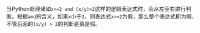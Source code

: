 当Python处理诸如`x>=2 and (x/y)>2`这样的逻辑表达式时，会从左至右进行判断。根据`and`的含义，如果`x`小于`2`，则表达式`x>=2`为假，那么整个表达式即为假，不管后面的`(x/y) > 2`的判断是真是假。

